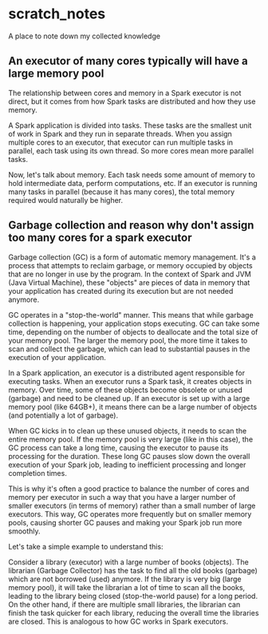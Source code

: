 # scratch_notes
A place to note down my collected knowledge
## An executor of many cores typically will have a large memory pool
The relationship between cores and memory in a Spark executor is not direct, but it comes from how Spark tasks are distributed and how they use memory.

A Spark application is divided into tasks. These tasks are the smallest unit of work in Spark and they run in separate threads. When you assign multiple cores to an executor, that executor can run multiple tasks in parallel, each task using its own thread. So more cores mean more parallel tasks.

Now, let's talk about memory. Each task needs some amount of memory to hold intermediate data, perform computations, etc. If an executor is running many tasks in parallel (because it has many cores), the total memory required would naturally be higher.

## Garbage collection and reason why don't assign too many cores for a spark executor
Garbage collection (GC) is a form of automatic memory management. It's a process that attempts to reclaim garbage, or memory occupied by objects that are no longer in use by the program. In the context of Spark and JVM (Java Virtual Machine), these "objects" are pieces of data in memory that your application has created during its execution but are not needed anymore.

GC operates in a "stop-the-world" manner. This means that while garbage collection is happening, your application stops executing. GC can take some time, depending on the number of objects to deallocate and the total size of your memory pool. The larger the memory pool, the more time it takes to scan and collect the garbage, which can lead to substantial pauses in the execution of your application.

In a Spark application, an executor is a distributed agent responsible for executing tasks. When an executor runs a Spark task, it creates objects in memory. Over time, some of these objects become obsolete or unused (garbage) and need to be cleaned up. If an executor is set up with a large memory pool (like 64GB+), it means there can be a large number of objects (and potentially a lot of garbage).

When GC kicks in to clean up these unused objects, it needs to scan the entire memory pool. If the memory pool is very large (like in this case), the GC process can take a long time, causing the executor to pause its processing for the duration. These long GC pauses slow down the overall execution of your Spark job, leading to inefficient processing and longer completion times.

This is why it's often a good practice to balance the number of cores and memory per executor in such a way that you have a larger number of smaller executors (in terms of memory) rather than a small number of large executors. This way, GC operates more frequently but on smaller memory pools, causing shorter GC pauses and making your Spark job run more smoothly.

Let's take a simple example to understand this:

Consider a library (executor) with a large number of books (objects). The librarian (Garbage Collector) has the task to find all the old books (garbage) which are not borrowed (used) anymore. If the library is very big (large memory pool), it will take the librarian a lot of time to scan all the books, leading to the library being closed (stop-the-world pause) for a long period. On the other hand, if there are multiple small libraries, the librarian can finish the task quicker for each library, reducing the overall time the libraries are closed. This is analogous to how GC works in Spark executors.
